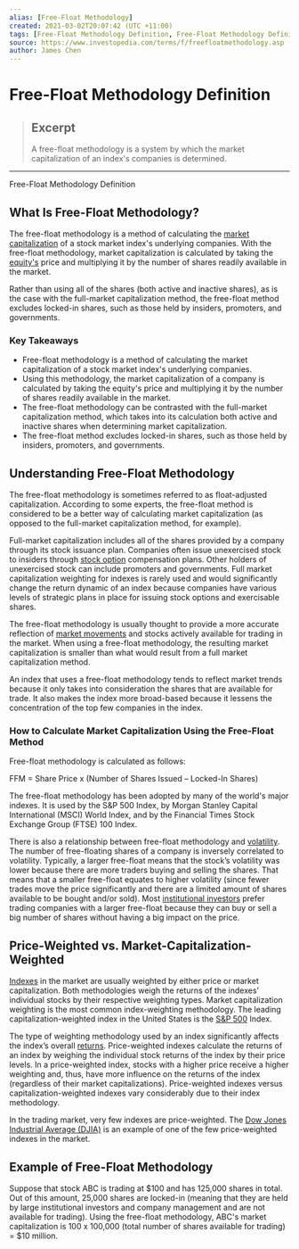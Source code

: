 ```yaml
---
alias: [Free-Float Methodology]
created: 2021-03-02T20:07:42 (UTC +11:00)
tags: [Free-Float Methodology Definition, Free-Float Methodology Definition]
source: https://www.investopedia.com/terms/f/freefloatmethodology.asp
author: James Chen
---
```


# Free-Float Methodology Definition

> ## Excerpt
> A free-float methodology is a system by which the market capitalization of an index's companies is determined.

---

Free-Float Methodology Definition
## What Is Free-Float Methodology?

The free-float methodology is a method of calculating the [market capitalization](https://www.investopedia.com/terms/m/marketcapitalization.asp) of a stock market index's underlying companies. With the free-float methodology, market capitalization is calculated by taking the [equity's](https://www.investopedia.com/terms/e/equity.asp) price and multiplying it by the number of shares readily available in the market.

Rather than using all of the shares (both active and inactive shares), as is the case with the full-market capitalization method, the free-float method excludes locked-in shares, such as those held by insiders, promoters, and governments.

### Key Takeaways

-   Free-float methodology is a method of calculating the market capitalization of a stock market index's underlying companies.
-   Using this methodology, the market capitalization of a company is calculated by taking the equity's price and multiplying it by the number of shares readily available in the market.
-   The free-float methodology can be contrasted with the full-market capitalization method, which takes into its calculation both active and inactive shares when determining market capitalization.
-   The free-float method excludes locked-in shares, such as those held by insiders, promoters, and governments.

## Understanding Free-Float Methodology

The free-float methodology is sometimes referred to as float-adjusted capitalization. According to some experts, the free-float method is considered to be a better way of calculating market capitalization (as opposed to the full-market capitalization method, for example).

Full-market capitalization includes all of the shares provided by a company through its stock issuance plan. Companies often issue unexercised stock to insiders through [stock option](https://www.investopedia.com/terms/s/stockoption.asp) compensation plans. Other holders of unexercised stock can include promoters and governments. Full market capitalization weighting for indexes is rarely used and would significantly change the return dynamic of an index because companies have various levels of strategic plans in place for issuing stock options and exercisable shares.

The free-float methodology is usually thought to provide a more accurate reflection of [market movements](https://www.investopedia.com/ask/answers/100314/what-are-key-factors-cause-market-go-and-down.asp) and stocks actively available for trading in the market. When using a free-float methodology, the resulting market capitalization is smaller than what would result from a full market capitalization method.

An index that uses a free-float methodology tends to reflect market trends because it only takes into consideration the shares that are available for trade. It also makes the index more broad-based because it lessens the concentration of the top few companies in the index. 

### How to Calculate Market Capitalization Using the Free-Float Method

Free-float methodology is calculated as follows:

FFM = Share Price x (Number of Shares Issued – Locked-In Shares)

The free-float methodology has been adopted by many of the world's major indexes. It is used by the S&P 500 Index, by Morgan Stanley Capital International (MSCI) World Index, and by the Financial Times Stock Exchange Group (FTSE) 100 Index.

There is also a relationship between free-float methodology and [volatility](https://www.investopedia.com/terms/v/volatility.asp). The number of free-floating shares of a company is inversely correlated to volatility. Typically, a larger free-float means that the stock’s volatility was lower because there are more traders buying and selling the shares. That means that a smaller free-float equates to higher volatility (since fewer trades move the price significantly and there are a limited amount of shares available to be bought and/or sold). Most [institutional investors](https://www.investopedia.com/terms/i/institutionalinvestor.asp) prefer trading companies with a larger free-float because they can buy or sell a big number of shares without having a big impact on the price.

## Price-Weighted vs. Market-Capitalization-Weighted

[Indexes](https://www.investopedia.com/terms/i/index.asp) in the market are usually weighted by either price or market capitalization. Both methodologies weigh the returns of the indexes’ individual stocks by their respective weighting types. Market capitalization weighting is the most common index-weighting methodology. The leading capitalization-weighted index in the United States is the [S&P 500](https://www.investopedia.com/terms/s/sp500.asp) Index.

The type of weighting methodology used by an index significantly affects the index’s overall [returns](https://www.investopedia.com/terms/r/return.asp). Price-weighted indexes calculate the returns of an index by weighing the individual stock returns of the index by their price levels. In a price-weighted index, stocks with a higher price receive a higher weighting and, thus, have more influence on the returns of the index (regardless of their market capitalizations). Price-weighted indexes versus capitalization-weighted indexes vary considerably due to their index methodology.

In the trading market, very few indexes are price-weighted. The [Dow Jones Industrial Average (DJIA)](https://www.investopedia.com/terms/d/djia.asp) is an example of one of the few price-weighted indexes in the market.

## Example of Free-Float Methodology

Suppose that stock ABC is trading at $100 and has 125,000 shares in total. Out of this amount, 25,000 shares are locked-in (meaning that they are held by large institutional investors and company management and are not available for trading). Using the free-float methodology, ABC's market capitalization is 100 x 100,000 (total number of shares available for trading) = $10 million.
